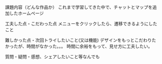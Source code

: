 課題内容（どんな作品か）
これまで学習してきた中で、チャットとマップを追加したホームページ

工夫した点・こだわった点
メニューをクリックしたら、遷移できるようにしたこと

難しかった点・次回トライしたいこと(又は機能)
デザインをもっとこだわりたかったが、時間がなかった。。。
時間に余裕をもって、見せ方に工夫したい。

質問・疑問・感想、シェアしたいこと等なんでも
